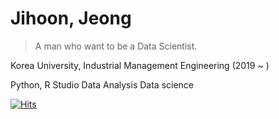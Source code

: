 # Jihoon, Jeong

> A man who want to be a Data Scientist.


Korea University, Industrial Management Engineering (2019 ~ )

Python, R Studio
Data Analysis
Data science


[![Hits](https://hits.seeyoufarm.com/api/count/incr/badge.svg?url=https%3A%2F%2Fgithub.com%2Fjeongxihoon&count_bg=%2349CF79&title_bg=%23555555&icon=&icon_color=%23E7E7E7&title=hits&edge_flat=false)](https://hits.seeyoufarm.com)
